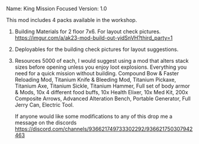 Name: King Mission Focused
Version: 1.0

This mod includes 4 packs available in the workshop.
1. Building Materials for 2 floor 7x6. For layout check pictures.
https://imgur.com/a/ak23-mod-build-out-yidSnVH?third_party=1
2. Deployables for the building check pictures for layout suggestions.
3. Resources 5000 of each, I would suggest using a mod that alters stack sizes before opening unless you enjoy loot explosions.
   Everything you need for a quick mission without building.
   Compound Bow & Faster Reloading Mod,
   Titanium Knife & Bleeding Mod,
   Titanium Pickaxe,
   Titanium Axe,
   Titanium Sickle,
   Titanium Hammer,
   Full set of body armor & Mods,
   10x 4 different food buffs,
   10x Health Elixer,
   10x Med Kit,
   200x Composite Arrows,
   Advanced Alteration Bench,
   Portable Generator,
   Full Jerry Can,
   Electric Tool.
   
   If anyone would like some modifications to any of this drop me a message on the discords
   https://discord.com/channels/936621749733302292/936621750307942463
